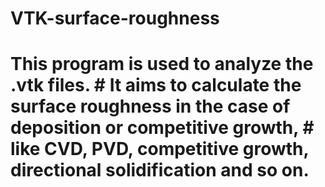 # VTK-surface-roughness
# This program is used to analyze the .vtk files. # It aims to calculate the surface roughness in the case of deposition or competitive growth, # like CVD, PVD, competitive growth, directional solidification and so on.
